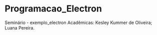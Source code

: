 # Programacao_Electron
Seminário - exemplo_electron
Acadêmicas: Kesley Kummer de Oliveira; Luana Pereira.
